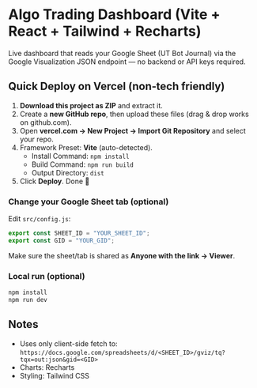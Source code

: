 
# Algo Trading Dashboard (Vite + React + Tailwind + Recharts)

Live dashboard that reads your Google Sheet (UT Bot Journal) via the Google Visualization JSON endpoint
— no backend or API keys required.

## Quick Deploy on Vercel (non‑tech friendly)

1) **Download this project as ZIP** and extract it.
2) Create a **new GitHub repo**, then upload these files (drag & drop works on github.com).
3) Open **vercel.com → New Project → Import Git Repository** and select your repo.
4) Framework Preset: **Vite** (auto-detected).  
   - Install Command: `npm install`  
   - Build Command: `npm run build`  
   - Output Directory: `dist`
5) Click **Deploy**. Done 🎉

### Change your Google Sheet tab (optional)
Edit `src/config.js`:
```js
export const SHEET_ID = "YOUR_SHEET_ID";
export const GID = "YOUR_GID";
```
Make sure the sheet/tab is shared as **Anyone with the link → Viewer**.

### Local run (optional)
```bash
npm install
npm run dev
```

## Notes
- Uses only client-side fetch to: `https://docs.google.com/spreadsheets/d/<SHEET_ID>/gviz/tq?tqx=out:json&gid=<GID>`
- Charts: Recharts
- Styling: Tailwind CSS
